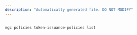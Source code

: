```yaml
---
description: "Automatically generated file. DO NOT MODIFY"
---
```


```bash

mgc policies token-issuance-policies list

```